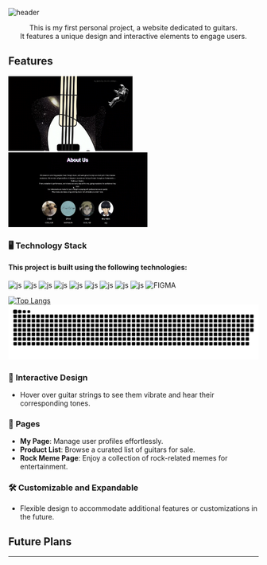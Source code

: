 ![header](https://capsule-render.vercel.app/api?type=venom&color=100:a82da8&height=300&section=header&text=Guitar%20Websites&fontSize=50&fontColor=ffffff&animation=twinkling&fontAlign=60&stroke=04B486&strokeWidth=1)

<p align="center">This is my first personal project, a website dedicated to guitars.<br>It features a unique design and interactive elements to engage users.<br></p>


## Features

<img src="main.png" alt="Guitar Image" width="250" height="150"> <img src="aboutus.png" alt="Guitar Image" width="280" height="150"> 

### 🖥️ **Technology Stack**
#### This project is built using the following technologies:<br>

![js](https://img.shields.io/badge/Python-14354C?style=for-the-badge&logo=python&logoColor=white)
![js](https://img.shields.io/badge/HTML-239120?style=for-the-badge&logo=html5&logoColor=white)
![js](https://img.shields.io/badge/Bootstrap-563D7C?style=for-the-badge&logo=bootstrap&logoColor=white)
![js](https://img.shields.io/badge/Flask-000000?style=for-the-badge&logo=flask&logoColor=white)
![js](https://img.shields.io/badge/MySQL-00000F?style=for-the-badge&logo=mysql&logoColor=white)
![js](https://img.shields.io/badge/SQLite-07405E?style=for-the-badge&logo=sqlite&logoColor=white)
![js](https://img.shields.io/badge/Amazon_AWS-FF9900?style=for-the-badge&logo=amazonaws&logoColor=white)
![js](https://img.shields.io/badge/CSS-239120?&style=for-the-badge&logo=css3&logoColor=white)
![js](https://img.shields.io/badge/JavaScript-F7DF1E?style=for-the-badge&logo=JavaScript&logoColor=white)
![FIGMA](https://img.shields.io/badge/FIGMA-black?style=flat-square&logo=figma&logoColor=red&logoWidth=12)

[![Top Langs](https://github-readme-stats.vercel.app/api/top-langs/?username=yejinkyo)](https://github.com/anuraghazra/github-readme-stats)
![snake gif](https://github.com/yejinkyo/yejinkyo/blob/output/github-contribution-grid-snake.svg)



### 🎸 **Interactive Design**
- Hover over guitar strings to see them vibrate and hear their corresponding tones.

### 📄 **Pages**
- **My Page**: Manage user profiles effortlessly.
- **Product List**: Browse a curated list of guitars for sale.
- **Rock Meme Page**: Enjoy a collection of rock-related memes for entertainment.

### 🛠️ **Customizable and Expandable**
- Flexible design to accommodate additional features or customizations in the future.

## Future Plans

---
